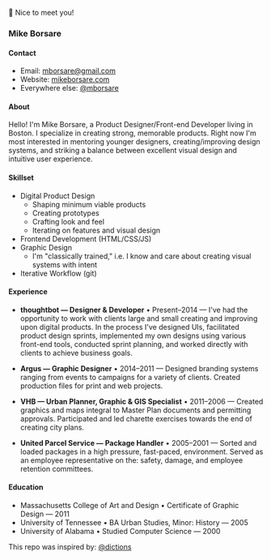 🤝 Nice to meet you!

### Mike Borsare

#### Contact

- Email: [mborsare@gmail.com](mailto:mborsare@gmail.com)
- Website: [mikeborsare.com](http://www.mikeborsare.com)
- Everywhere else: [@mborsare](//www.google.com/search?q=%22mborsare%22%20mike%20borsare)

#### About

Hello! I'm Mike Borsare, a Product Designer/Front-end Developer living in Boston. I specialize in creating strong, memorable products. Right now I'm most interested in mentoring younger designers, creating/improving design systems, and striking a balance between excellent visual design and intuitive user experience.

#### Skillset

- Digital Product Design
  - Shaping minimum viable products
  - Creating prototypes
  - Crafting look and feel
  - Iterating on features and visual design
- Frontend Development (HTML/CSS/JS)
- Graphic Design
  - I'm "classically trained," i.e. I know and care about creating visual systems with intent
- Iterative Workflow (git)

#### Experience

- **thoughtbot — Designer & Developer** • Present–2014 — I've had the opportunity to work with clients large and small creating and improving upon digital products. In the process I've designed UIs, facilitated product design sprints, implemented my own designs using various front-end tools, conducted sprint planning, and worked directly with clients  to achieve business goals.

- **Argus — Graphic Designer** • 2014–2011 — Designed branding systems ranging from events to campaigns for a variety of clients. Created production files for print and web projects.
- **VHB — Urban Planner, Graphic & GIS Specialist** • 2011–2006 — Created graphics and maps integral to Master Plan documents and permitting approvals. Participated and led charette exercises towards the end of creating city plans.
- **United Parcel Service — Package Handler** • 2005–2001 — Sorted and loaded packages in a high pressure, fast-paced, environment. Served as an employee representative on the: safety, damage, and employee retention committees.

#### Education

- Massachusetts College of Art and Design • Certificate of Graphic Design — 2011
- University of Tennessee • BA Urban Studies, Minor: History — 2005
- University of Alabama • Studied Computer Science — 2000

This repo was inspired by: [@dictions](//github.com/dictions/resume/blob/master/README.md)
